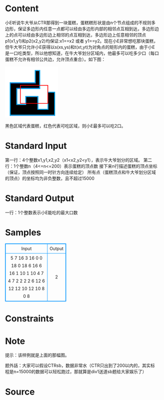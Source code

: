
# Content

小E听说牛大爷从CTR那得到一块蛋糕，蛋糕糕形状是由n个节点组成的不规则多边形，保证多边形内任意一点都可以经由多边形内部的相邻点互相到达，多边形边上的点可以经由多边形边上相邻的点互相到达，多边形边上任意相邻的顶点p1(x1,y1)和p2(x2,y2)均保证:x1==x2 或者 y1==y2。现在小E非常想吃那块蛋糕，但牛大爷只允许小E获得以s(xs,ys)和t(xt,yt)为对角点的矩形内的蛋糕，由于小E是一口吃类型，所以他想知道，在牛大爷划分区域内，他最多可以吃多少口（每口蛋糕不允许有相邻公共边，允许顶点重合）。如下图：

![image](https://raw.githubusercontent.com/emengdeath/markdownphoto/master/123.png)

黑色区域代表蛋糕，红色代表可吃区域，则小E最多可以吃2口。

# Standard Input

第一行：4个整数x1,y1,x2,y2（x1<x2,y2<y1），表示牛大爷划分的区域。
第二行：1个整数n（4<=n<=200）表示蛋糕的顶点数
接下来n行描述蛋糕的顶点坐标（保证，顶点按照同一时针方向连续给定）
所有点（蛋糕顶点和牛大爷划分区域的顶点）的坐标均为非负整数，且不超过15000

# Standard Output

一行：1个整数表示小E能吃的最大口数

# Samples

<style>
        table,table tr th, table tr td { border:1px solid #0094ff; }
        table { width: 200px; min-height: 25px; line-height: 25px; text-align: center; border-collapse: collapse;}   
    </style>
<table>
	<tr>
		<td>Input</td>
		<td>Output</td>
	</tr>
<tr><td>5 7 16 3
16
0 0
18 0
18 6
16 6
16 1
10 1
10 4
7 4
7 2
2 2
2 6
12 6
12 12
10 12
10 8
0 8</td><td>2</td></tr></table>


# Constraints



# Note

提示：该样例就是上面的那幅图。

题外話：大家可以假设CTRsb，数据非常水（CTR只出到了200以内的，其实标程是n=15000的数据可以轻松跑过，那就算是div1送道sb题给大家娱乐了）

# Source


